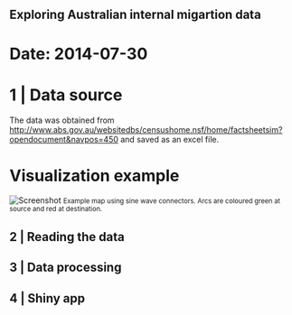## Exploring Australian internal migartion data

# Date: 2014-07-30

# 1 | Data source

The data was obtained from http://www.abs.gov.au/websitedbs/censushome.nsf/home/factsheetsim?opendocument&navpos=450 and saved as an excel file.

# Visualization example
![Screenshot](pictures/samplemap01.jpg)
<small>Example map using sine wave connectors. Arcs are coloured green at source and red at destination.</small></center>

## 2 | Reading the data


## 3 | Data processing


## 4 | Shiny app